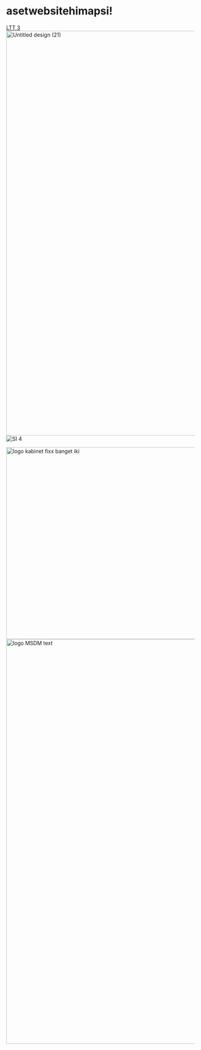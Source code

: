 # asetwebsitehimapsi!
[LTT 3](https://github.com/user-attachments/assets/53ef5573-d195-4bf4-af60-a1775f9ba15e)
<img width="1920" height="1080" alt="Untitled design (21)" src="https://github.com/user-attachments/assets/478e3229-08f2-4d5c-a8dd-655195451a42" />
![SI 4](https://github.com/user-attachments/assets/4076ba7b-4f8e-4eff-9c36-6fb5a71b99a3)

<img width="512" height="512" alt="logo kabinet fixx banget iki" src="https://github.com/user-attachments/assets/0b1770a6-137d-44e7-b906-aa8f22a1b14f" />
<img width="1080" height="1080" alt="logo MSDM text" src="https://github.com/user-attachments/assets/fdb1adb0-958d-4d25-ad7b-da8fb4fd851f" />
